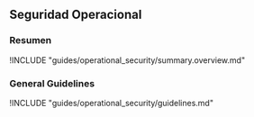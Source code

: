 ## Seguridad Operacional

### Resumen

!INCLUDE "guides/operational_security/summary.overview.md"

### General Guidelines

!INCLUDE "guides/operational_security/guidelines.md"
